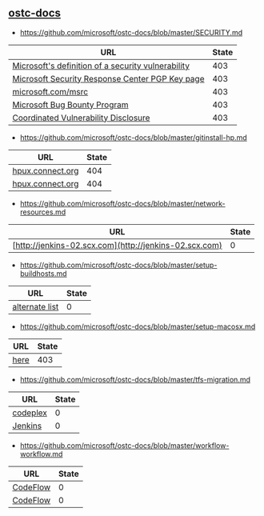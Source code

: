 
## [ostc-docs](https://github.com/microsoft/ostc-docs)
* https://github.com/microsoft/ostc-docs/blob/master/SECURITY.md

| URL | State |
| --- | --- |
| [Microsoft's definition of a security vulnerability](https://aka.ms/opensource/security/definition) | 403 |
| [Microsoft Security Response Center PGP Key page](https://aka.ms/opensource/security/pgpkey) | 403 |
| [microsoft.com/msrc](https://aka.ms/opensource/security/msrc) | 403 |
| [Microsoft Bug Bounty Program](https://aka.ms/opensource/security/bounty) | 403 |
| [Coordinated Vulnerability Disclosure](https://aka.ms/opensource/security/cvd) | 403 |

* https://github.com/microsoft/ostc-docs/blob/master/gitinstall-hp.md

| URL | State |
| --- | --- |
| [hpux.connect.org](http://hpux.connect.org.uk/hppd/hpux/Sysadmin/depothelper-2.00/) | 404 |
| [hpux.connect.org](http://hpux.connect.org.uk/hppd/hpux/Development/Tools/git-2.7.0/) | 404 |

* https://github.com/microsoft/ostc-docs/blob/master/network-resources.md

| URL | State |
| --- | --- |
| [http://jenkins-02.scx.com](http://jenkins-02.scx.com) | 0 |

* https://github.com/microsoft/ostc-docs/blob/master/setup-buildhosts.md

| URL | State |
| --- | --- |
| [alternate list](http://scxomt-ws8-07.scx.com/index.php) | 0 |

* https://github.com/microsoft/ostc-docs/blob/master/setup-macosx.md

| URL | State |
| --- | --- |
| [here](http://llvm.org/svn/llvm-project/lldb/tags/lldb-168/www/lldb-gdb.html) | 403 |

* https://github.com/microsoft/ostc-docs/blob/master/tfs-migration.md

| URL | State |
| --- | --- |
| [codeplex](https://gittf.codeplex.com) | 0 |
| [Jenkins](http://jenkins-02.scx.com/) | 0 |

* https://github.com/microsoft/ostc-docs/blob/master/workflow-workflow.md

| URL | State |
| --- | --- |
| [CodeFlow](http://codeflow/content/workflows-github-pullrequest.html) | 0 |
| [CodeFlow](http://codeflow/content/welcome.html) | 0 |

